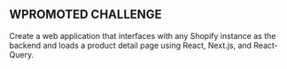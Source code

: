 ## WPROMOTED CHALLENGE

Create a web application that interfaces with any Shopify instance as the backend
and loads a product detail page using React, Next.js, and React-Query.


